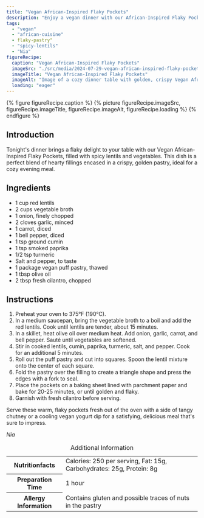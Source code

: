 ```yaml
---
title: "Vegan African-Inspired Flaky Pockets"
description: "Enjoy a vegan dinner with our African-Inspired Flaky Pockets, filled with spicy lentils and vegetables, encased in crispy pastry."
tags:
  - "vegan"
  - "african-cuisine"
  - flaky-pastry"
  - "spicy-lentils"
  - "Nia"
figureRecipe: 
  caption: "Vegan African-Inspired Flaky Pockets"
  imageSrc: "./src/media/2024-07-29-vegan-african-inspired-flaky-pockets-6978.png"
  imageTitle: "Vegan African-Inspired Flaky Pockets"
  imageAlt: "Image of a cozy dinner table with golden, crispy Vegan African-Inspired Flaky Pockets filled with spicy lentils and vegetables, served with tangy chutney and vegan yogurt dip, under warm lighting."
  loading: "eager"
---
```


{% figure figureRecipe.caption %}
{% picture figureRecipe.imageSrc, figureRecipe.imageTitle, figureRecipe.imageAlt, figureRecipe.loading %}
{% endfigure %}

## Introduction

Tonight's dinner brings a flaky delight to your table with our Vegan African-Inspired Flaky Pockets, filled with spicy lentils and vegetables. This dish is a perfect blend of hearty fillings encased in a crispy, golden pastry, ideal for a cozy evening meal.

## Ingredients

- 1 cup red lentils
- 2 cups vegetable broth
- 1 onion, finely chopped
- 2 cloves garlic, minced
- 1 carrot, diced
- 1 bell pepper, diced
- 1 tsp ground cumin
- 1 tsp smoked paprika
- 1/2 tsp turmeric
- Salt and pepper, to taste
- 1 package vegan puff pastry, thawed
- 1 tbsp olive oil
- 2 tbsp fresh cilantro, chopped

## Instructions

1. Preheat your oven to 375°F (190°C).
2. In a medium saucepan, bring the vegetable broth to a boil and add the red lentils. Cook until lentils are tender, about 15 minutes.
3. In a skillet, heat olive oil over medium heat. Add onion, garlic, carrot, and bell pepper. Sauté until vegetables are softened.
4. Stir in cooked lentils, cumin, paprika, turmeric, salt, and pepper. Cook for an additional 5 minutes.
5. Roll out the puff pastry and cut into squares. Spoon the lentil mixture onto the center of each square.
6. Fold the pastry over the filling to create a triangle shape and press the edges with a fork to seal.
7. Place the pockets on a baking sheet lined with parchment paper and bake for 20-25 minutes, or until golden and flaky.
8. Garnish with fresh cilantro before serving.

Serve these warm, flaky pockets fresh out of the oven with a side of tangy chutney or a cooling vegan yogurt dip for a satisfying, delicious meal that's sure to impress.

*Nia*

<table><caption class='sr-only'>Additional Information</caption><tr><th>Nutritionfacts</th><td>Calories: 250 per serving, Fat: 15g, Carbohydrates: 25g, Protein: 8g&nbsp;</td></tr><tr><th>Preparation Time</th><td>1 hour&nbsp;</td></tr><tr><th>Allergy Information</th><td>Contains gluten and possible traces of nuts in the pastry&nbsp;</td></tr></table>

